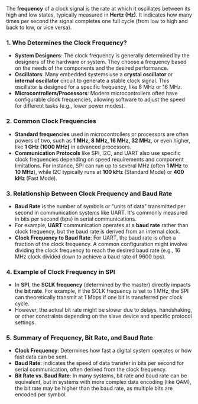 The **frequency** of a clock signal is the rate at which it oscillates between its high and low states, typically measured in **Hertz (Hz)**. It indicates how many times per second the signal completes one full cycle (from low to high and back to low, or vice versa). 

### 1. **Who Determines the Clock Frequency?**
   - **System Designers**: The clock frequency is generally determined by the designers of the hardware or system. They choose a frequency based on the needs of the components and the desired performance.
   - **Oscillators**: Many embedded systems use a **crystal oscillator** or **internal oscillator** circuit to generate a stable clock signal. This oscillator is designed for a specific frequency, like 8 MHz or 16 MHz.
   - **Microcontrollers/Processors**: Modern microcontrollers often have configurable clock frequencies, allowing software to adjust the speed for different tasks (e.g., lower power modes).

### 2. **Common Clock Frequencies**
   - **Standard frequencies** used in microcontrollers or processors are often powers of two, such as **1 MHz, 8 MHz, 16 MHz, 32 MHz**, or even higher, like **1 GHz (1000 MHz)** in advanced processors.
   - **Communication Protocols** like SPI, I2C, and UART also use specific clock frequencies depending on speed requirements and component limitations. For instance, SPI can run up to several MHz (often **1 MHz** to **10 MHz**), while I2C typically runs at **100 kHz** (Standard Mode) or **400 kHz** (Fast Mode).

### 3. **Relationship Between Clock Frequency and Baud Rate**
   - **Baud Rate** is the number of symbols or "units of data" transmitted per second in communication systems like UART. It's commonly measured in bits per second (bps) in serial communications.
   - For example, **UART** communication operates at a **baud rate** rather than clock frequency, but the baud rate is derived from an internal clock.
   - **Clock Frequency to Baud Rate**: For UART, the baud rate is often a fraction of the clock frequency. A common configuration might involve dividing the clock frequency to reach the desired baud rate (e.g., 16 MHz clock divided down to achieve a baud rate of 9600 bps).

### 4. **Example of Clock Frequency in SPI**
   - In **SPI**, the **SCLK frequency** (determined by the master) directly impacts the **bit rate**. For example, if the SCLK frequency is set to 1 MHz, the SPI can theoretically transmit at 1 Mbps if one bit is transferred per clock cycle.
   - However, the actual bit rate might be slower due to delays, handshaking, or other constraints depending on the slave device and specific protocol settings.

### 5. **Summary of Frequency, Bit Rate, and Baud Rate**
   - **Clock Frequency**: Determines how fast a digital system operates or how fast data can be sent.
   - **Baud Rate**: Indicates the speed of data transfer in bits per second for serial communication, often derived from the clock frequency.
   - **Bit Rate vs. Baud Rate**: In many systems, bit rate and baud rate can be equivalent, but in systems with more complex data encoding (like QAM), the bit rate may be higher than the baud rate, as multiple bits are encoded per symbol.

